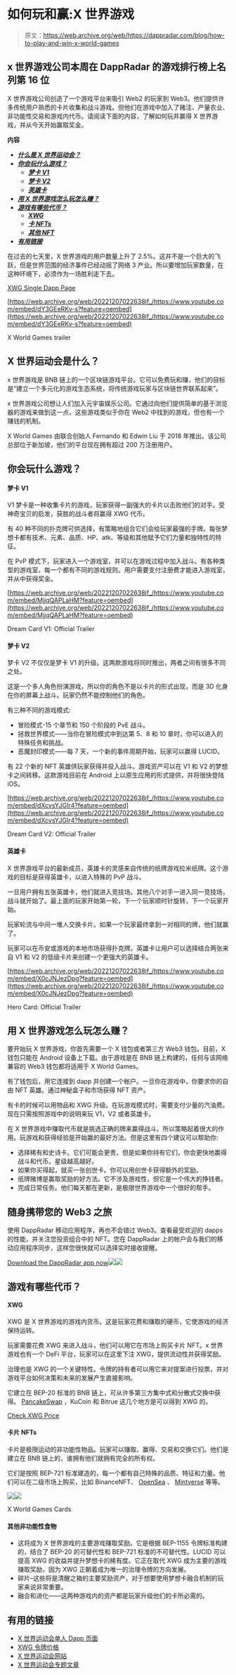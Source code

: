 # 如何玩和赢:X 世界游戏

> 原文：<https://web.archive.org/web/https://dappradar.com/blog/how-to-play-and-win-x-world-games>

## x 世界游戏公司本周在 DappRadar 的游戏排行榜上名列第 16 位

X 世界游戏公司创造了一个游戏平台来吸引 Web2 的玩家到 Web3。他们提供许多传统用户熟悉的卡片收集和战斗游戏。但他们在游戏中加入了赌注、产量农业、非功能性交易和游戏内代币。请阅读下面的内容，了解如何玩并赢得 X 世界游戏，并从今天开始赢取奖金。

**内容**

*   ***[什么是 X 世界运动会？](https://web.archive.org/web/20221207022638/https://dappradar.com/blog/how-to-play-and-win-x-world-games/#what-is)***
*   ***[你会玩什么游戏？](https://web.archive.org/web/20221207022638/https://dappradar.com/blog/how-to-play-and-win-x-world-games/#what-games)***
    *   ***[梦卡 V1](https://web.archive.org/web/20221207022638/https://dappradar.com/blog/how-to-play-and-win-x-world-games/#card-v1)***
    *   ***[梦卡 V2](https://web.archive.org/web/20221207022638/https://dappradar.com/blog/how-to-play-and-win-x-world-games/#card-v2)***
    *   ***[英雄卡](https://web.archive.org/web/20221207022638/https://dappradar.com/blog/how-to-play-and-win-x-world-games/#hero-card)***
*   ***[用 X 世界游戏怎么玩怎么赚？](https://web.archive.org/web/20221207022638/https://dappradar.com/blog/how-to-play-and-win-x-world-games/#how-do-you-play)***
*   ***[游戏有哪些代币？](https://web.archive.org/web/20221207022638/https://dappradar.com/blog/how-to-play-and-win-x-world-games/#what-tokens)***
    *   ***[XWG](https://web.archive.org/web/20221207022638/https://dappradar.com/blog/how-to-play-and-win-x-world-games/#xwg)***
    *   ***[卡 NFTs](https://web.archive.org/web/20221207022638/https://dappradar.com/blog/how-to-play-and-win-x-world-games/#nfts)***
    *   ***[其他 NFT](https://web.archive.org/web/20221207022638/https://dappradar.com/blog/how-to-play-and-win-x-world-games/#other-nfts)***
*   ***[有用链接](https://web.archive.org/web/20221207022638/https://dappradar.com/blog/how-to-play-and-win-x-world-games/#useful-links)***

在过去的七天里，X 世界游戏的用户数量上升了 2.5%。这并不是一个巨大的飞跃，但是世界范围的经济事件已经动摇了网络 3 产业。所以要增加玩家数量，在这种环境下，必须作为一场胜利走下去。

[XWG Single Dapp Page](https://web.archive.org/web/20221207022638/https://dappradar.com/binance-smart-chain/games/x-world-games)

[https://web.archive.org/web/20221207022638if_/https://www.youtube.com/embed/dY3GEeRKv-s?feature=oembed](https://web.archive.org/web/20221207022638if_/https://www.youtube.com/embed/dY3GEeRKv-s?feature=oembed)

X World Games trailer

## X 世界运动会是什么？

x 世界游戏是 BNB 链上的一个区块链游戏平台。它可以免费玩和赚，他们的目标是“建立一个多元化的游戏生态系统，将传统游戏玩家与区块链世界联系起来”。

x 世界游戏公司想让人们加入元宇宙娱乐公司。它通过向他们提供简单的基于浏览器的游戏来做到这一点，这些游戏类似于你在 Web2 中找到的游戏，但也有一个赚钱的机制。

X World Games 由联合创始人 Fernando 和 Edwin Liu 于 2018 年推出。该公司总部位于新加坡，他们的平台现在拥有超过 200 万注册用户。

## 你会玩什么游戏？

#### 梦卡 V1

V1 梦卡是一种收集卡片的游戏，玩家获得一副强大的卡片以击败他们的对手。受神奇宝贝的启发，获胜的战斗者将赢得 XWG 代币。

有 40 种不同的扑克牌可供选择，有策略地组合它们会给玩家最强的手牌。每张梦想卡都有技术、元素、品质、HP、atk、等级和其他赋予它们力量和独特性的特征。

在 PvP 模式下，玩家进入一个游戏室，并可以在游戏过程中加入战斗。有各种类型的游戏室，每一个都有不同的游戏规则。用户需要支付注册费才能进入游戏室，并从中获得奖金。

[https://web.archive.org/web/20221207022638if_/https://www.youtube.com/embed/MjjqQAPLaHM?feature=oembed](https://web.archive.org/web/20221207022638if_/https://www.youtube.com/embed/MjjqQAPLaHM?feature=oembed)

Dream Card V1: Official Trailer

#### 梦卡 V2

梦卡 V2 不仅仅是梦卡 V1 的升级。这两款游戏将同时推出，两者之间有很多不同之处。

这是一个多人角色扮演游戏，所以你的角色不是以卡片的形式出现，而是 3D 化身在你的屏幕上战斗。玩家仍然不能控制他们的角色。

有三种不同的游戏模式:

*   冒险模式-15 个章节和 150 个阶段的 PvE 战斗。
*   拯救世界模式——当你在冒险模式中到达第 5、8 和 10 章时，你可以进入的特殊任务和挑战。
*   恶魔封印模式——每 7 天，一个新的事件周期开始，玩家可以赢得 LUCID。

有 22 个新的 NFT 英雄供玩家获得并投入战斗。游戏资产可以在 V1 和 V2 的梦想卡之间转移。这款游戏目前在 Android 上以原生应用的形式提供，并将很快登陆 iOS。

[https://web.archive.org/web/20221207022638if_/https://www.youtube.com/embed/dXcvsYJGIr4?feature=oembed](https://web.archive.org/web/20221207022638if_/https://www.youtube.com/embed/dXcvsYJGIr4?feature=oembed)

Dream Card V2: Official Trailer

#### 英雄卡

X 世界游戏平台的最新成员，英雄卡的灵感来自传统的纸牌游戏拉米纸牌。这个游戏的目标是获得英雄卡，以进入特殊的 PvP 战斗。

一旦用户拥有五张英雄卡，他们就进入竞技场。其他八个对手一进入同一竞技场，战斗就开始了。最上面的玩家开始第一轮，下一个玩家顺时针旋转，下一个玩家开始。

玩家轮流与中间一堆人交换卡片。如果一个玩家最终拿到一对相同的牌，他们就赢了。

玩家可以在币安或游戏的本地市场获得扑克牌。英雄卡让用户可以选择结合两张来自 V1 和 V2 的低级卡片来创建一个更强大的英雄卡。

[https://web.archive.org/web/20221207022638if_/https://www.youtube.com/embed/X0cJNJezDpg?feature=oembed](https://web.archive.org/web/20221207022638if_/https://www.youtube.com/embed/X0cJNJezDpg?feature=oembed)

Hero Card: Official Trailer

## 用 X 世界游戏怎么玩怎么赚？

要开始玩 X 世界游戏，你首先需要一个 X 钱包或者第三方 Web3 钱包。目前，X 钱包只能在 Android 设备上下载。由于游戏是在 BNB 链上构建的，任何与该网络兼容的 Web3 钱包都将适用于 X World Games。

有了钱包后，用它连接到 dapp 并创建一个帐户。一旦你在游戏中，你要求你的自由 NFT 英雄。通过神秘盒子和市场获得 NFT 资产。

有卡的时候可以用物品和 XWG 升级。在玩游戏模式时，需要支付少量的汽油费。现在只需按照游戏中的说明来玩 V1，V2 或者英雄卡。

在 X 世界游戏中赚取代币就是挑选正确的牌来赢得战斗。所以策略起着很大的作用。玩游戏和获得经验是开始赢的最好方法。但是这里有四个建议可以帮助你:

*   选择稀有和史诗卡。它们可能会更贵，但是如果你持有它们，你会更快地赢得战斗和代币。星级越高越好。
*   如果你买得起，就买一张创世卡。你可以用创世卡获得额外的奖励。
*   纸牌赌博是赢取奖励的好方法。它不涉及游戏性，但它是一个伟大的挣钱者。
*   完成日常任务。他们每天都在更新，是极限世界游戏中一个很好的帮手。

## 随身携带您的 Web3 之旅

使用 DappRadar 移动应用程序，再也不会错过 Web3。查看最受欢迎的 dapps 的性能，并关注您投资组合中的 NFT。您在 DappRadar 上的帐户会与我们的移动应用程序同步，这样您很快就可以选择实时接收提醒。

[Download the DappRadar app now](https://web.archive.org/web/20221207022638/https://dappradar.app.link/blog)[](https://web.archive.org/web/20221207022638/https://play.google.com/store/apps/details?id=com.portfolio.dappradar)[![](img/a3634373d68930c5d4e8a7fce618f91f.png)<picture>![](img/91c5a1b1ad50276d125a7ca856905b9c.png)</picture>](https://web.archive.org/web/20221207022638/https://play.google.com/store/apps/details?id=com.portfolio.dappradar)

## 游戏有哪些代币？

#### XWG

XWG 是 X 世界游戏的游戏内货币。这是玩家花费和赚取的硬币，它使游戏的经济保持运转。

玩家需要花费 XWG 来进入战斗，他们可以用它在市场上购买卡片 NFT。x 世界游戏也有一个 DeFi 平台，玩家可以在这里下注 XWG，提供流动性并获得奖励。

治理也是 XWG 的一个关键特性。令牌的持有者可以用它来对提案进行投票，并对游戏平台如何决策和未来的发展产生直接影响。

它建立在 BEP-20 标准的 BNB 链上，可从许多第三方集中式和分散式交换中获得。 [PancakeSwap](https://web.archive.org/web/20221207022638/https://dappradar.com/binance-smart-chain/defi/pancakeswap) ，KuCoin 和 Bitrue 这几个地方是可以得到 XWG 的。

[Check XWG Price](https://web.archive.org/web/20221207022638/https://dappradar.com/hub/token/bsc/XWG?from=0x6b23c89196deb721e6fd9726e6c76e4810a464bc)

#### 卡片 NFTs

卡片是极限运动的非功能性物品。玩家可以赚取、赢得、交易和交换它们。他们是建立在 BNB 链上的，谁拥有他们就拥有完全的所有权。

它们是按照 BEP-721 标准建造的，每一个都有自己特殊的品质、特征和力量。他们可以在二级市场上购买，比如 BinanceNFT、 [OpenSea](https://web.archive.org/web/20221207022638/https://dappradar.com/multichain/marketplaces/opensea) 、 [Mintverse](https://web.archive.org/web/20221207022638/https://dappradar.com/multichain/marketplaces/mintverse) 等等。

![](img/c1ae23aa63a0b86ac8de04ee1d6d8c4c.png)![](img/4154530dedc982678a3c86af1a2247cf.png)

X World Games Cards

#### 其他非功能性食物

*   这将成为 X 世界游戏的主要游戏赚取奖励。它是根据 BEP-1155 令牌标准构建的，结合了 BEP-20 的可替代性和 BEP-721 标准的不可替代性。LUCID 可以提高 XWG 的收益并提升梦想卡的稀有度。它正在取代 XWG 成为主要的游戏赚取奖励，因为 XWG 正朝着成为唯一的治理令牌的方向发展。
*   碎片–这些将是清醒之箱的主要奖励资产，对于想要使用梦想卡融合机制的玩家来说非常重要。
*   融合和进化——这两种游戏内的资产都是玩家升级他们的卡所必需的。

## 有用的链接

*   [X 世界运动会单人 Dapp 页面](https://web.archive.org/web/20221207022638/https://dappradar.com/binance-smart-chain/games/x-world-games)
*   [XWG 令牌价格](https://web.archive.org/web/20221207022638/https://dappradar.com/hub/token/bsc/XWG?from=0x6b23c89196deb721e6fd9726e6c76e4810a464bc)
*   [X 世界运动会网站](https://web.archive.org/web/20221207022638/https://dappradar.com/deeplink/7071)
*   [X 世界运动会专题文章](https://web.archive.org/web/20221207022638/https://dappradar.com/blog/search/?q=x%20world%20games)